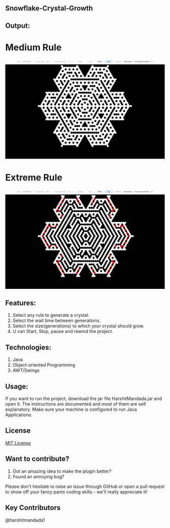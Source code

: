 ## Snowflake-Crystal-Growth

## Output: 
# Medium Rule
![Image of MediumIce rule Crystal](https://github.com/harshitmandada1/Snowflake-Crystal-Growth/blob/master/out/production/Crystal%20Growth/MediumIce.png)

# Extreme Rule
![Image of ExtremeIce rule Crystal](https://github.com/harshitmandada1/Snowflake-Crystal-Growth/blob/master/out/production/Crystal%20Growth/ExtremeIce.png)

## Features:
1. Select any rule to generate a crystal.
2. Select the wait time between generations.
3. Select the size(generations) to which your crystal should grow.
4. U can Start, Stop, pause and rewind the project.

## Technologies:
1. Java
2. Object-oriented Programming
3. AWT/Swings

## Usage:
If you want to run the project, download the jar file HarshitMandada.jar and open it. 
The instructions are documented and most of them are self explanatory.
Make sure your machine is configured to run Java Applications.



## License
[MIT License](https://opensource.org/licenses/MIT)

## Want to contribute?

1. Got an amazing idea to make the plugin better?
2. Found an annoying bug?

Please don't hesitate to raise an issue through GitHub or open a pull request to show off your fancy pants coding skills - we'll really appreciate it!

## Key Contributors
@harshitmandada1
